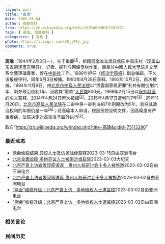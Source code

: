 ```yaml
---
layout: post
title: "高瑜"
date: 1989-06-04
author: 维基百科
from: https://zh.wikipedia.org/wiki/%E9%AB%98%E7%91%9C
tags: [ 高瑜, 维基百科 ]
categories: [ 高瑜 ]
photo: https://i.imgur.com/ZEjjTFy.jpg
comments: true
---
```

<div class="mw-parser-output">
<p><b>高瑜</b>（1944年2月3日<span class="useeditintro" title="Template:BLP editintro">－</span>），生于<a href="/wiki/%E9%87%8D%E5%BA%86%E5%B8%82" title="重庆市">重慶</a><sup id="cite_ref-1" class="reference"><a href="#cite_note-1">[1]</a></sup>，祖籍<a href="/wiki/%E6%B2%B3%E5%8D%97%E7%9C%81_(%E4%B8%AD%E8%8F%AF%E6%B0%91%E5%9C%8B)" title="河南省 (中華民國)">河南省</a><a href="/wiki/%E9%95%BF%E5%9E%A3%E5%8E%BF" class="mw-redirect" title="长垣县">长垣县</a>焦园乡高庄村（现属<a href="/wiki/%E5%B1%B1%E4%B8%9C%E7%9C%81" title="山东省">山东省</a><a href="/wiki/%E8%8F%8F%E6%B3%BD%E5%B8%82" title="菏泽市">菏泽市</a><a href="/wiki/%E4%B8%9C%E6%98%8E%E5%8E%BF" title="东明县">东明县</a>），记者、报刊与网络<a href="/wiki/%E5%B0%88%E6%AC%84%E4%BD%9C%E5%AE%B6" title="專欄作家">专栏作家</a>，畢業於<a href="/wiki/%E4%B8%AD%E5%9C%8B%E4%BA%BA%E6%B0%91%E5%A4%A7%E5%AD%B8" class="mw-redirect" title="中國人民大學">中國人民大學</a>語言文學系文藝理論專業，曾在<a href="/wiki/%E4%B8%AD%E6%96%B0%E7%A4%BE" class="mw-redirect" title="中新社">中新社</a>工作，1989年担任《<a href="/wiki/%E7%BB%8F%E6%B5%8E%E5%AD%A6%E5%91%A8%E6%8A%A5" title="经济学周报">经济学周报</a>》副总编辑，不久该报被停刊，同年6月3日被捕。1990年8月28日获释。1993年10月2日，再次被捕，1994年11月9日，由<a href="/wiki/%E5%8C%97%E4%BA%AC%E5%B8%82%E4%B8%AD%E7%BA%A7%E4%BA%BA%E6%B0%91%E6%B3%95%E9%99%A2" class="mw-redirect" title="北京市中级人民法院">北京市中级人民法院</a>以“泄露国家机密罪”判处有期徒刑六年、剥夺政治权利1年、没收其“赃款”<a href="/wiki/%E4%BA%BA%E6%B0%91%E5%B9%A3" class="mw-redirect" title="人民幣">人民幣</a>800元。1999年2月15日以<a href="/wiki/%E4%BF%9D%E5%A4%96%E5%B0%B1%E5%8C%BB" title="保外就医">保外就医</a>的名义获释。2014年4月24日再次被捕<sup id="cite_ref-2" class="reference"><a href="#cite_note-2">[2]</a></sup>。2015年4月17日遭判刑7年<sup id="cite_ref-3" class="reference"><a href="#cite_note-3">[3]</a></sup>；同年11月26日，<a href="/wiki/%E5%8C%97%E4%BA%AC%E5%B8%82%E9%AB%98%E7%BA%A7%E4%BA%BA%E6%B0%91%E6%B3%95%E9%99%A2" title="北京市高级人民法院">北京市高级人民法院</a>在二审中将一审判决的7年刑期改为5年，剥夺其政治权利的年限仍是一年<sup id="cite_ref-4" class="reference"><a href="#cite_note-4">[4]</a></sup>；经高瑜本人申请，根据医院证明文件，因高瑜患有严重疾病，法院决定对高瑜准予监外执行<sup id="cite_ref-二审_5-0" class="reference"><a href="#cite_note-二审-5">[5]</a></sup>。
</p>
</div><!--esi <esi:include src="/esitest-fa8a495983347898/content" /> --><noscript><img src="//zh.wikipedia.org/wiki/Special:CentralAutoLogin/start?type=1x1" alt="" title="" width="1" height="1" style="border: none; position: absolute;"></noscript>
<div class="printfooter" data-nosnippet="">取自“<a dir="ltr" href="https://zh.wikipedia.org/w/index.php?title=高瑜&amp;oldid=75113390">https://zh.wikipedia.org/w/index.php?title=高瑜&amp;oldid=75113390</a>”</div><div id="recent-news"><h3>最近动态</h3><ul><li><a href="https://nodebe4.github.io/waimei/2023-03-15/%E4%B8%A4%E4%BC%9A%E7%BB%B4%E7%A8%B3%E7%BB%93%E6%9D%9F-%E5%BC%82%E8%AE%AE%E4%BA%BA%E5%A3%AB%E5%8F%8A%E8%AE%BF%E6%B0%91%E9%99%86%E7%BB%AD%E8%8E%B7%E9%87%8A" title="两会维稳结束 异议人士及访民陆续获释—— 中国“两会”维稳期已经结束，北京等地的维权和异议人士本周二晚间被解除监禁。资深媒体人高瑜等异议人士已结束强制旅游。但访民说，仍有不少被软禁的人与外界失联...">两会维稳结束 异议人士及访民陆续获释</a><time>2023-03-15</time><a class="tag">自由亚洲电台</a></li>
<li><a href="https://nodebe4.github.io/waimei/2023-03-03/%E5%8C%97%E4%BA%AC%E5%85%A8%E9%9D%A2%E7%9B%91%E6%8E%A7-%E5%A4%9A%E5%9C%B0%E5%BC%82%E8%AE%AE%E4%BA%BA%E5%A3%AB%E8%A2%AB%E5%B8%A6%E8%B5%B0%E6%88%96%E8%BD%AF%E7%A6%81" title="北京全面监控 多地异议人士被带走或软禁—— 【大纪元2023年03月03日讯】中共两会进入倒计时之际，北京资深媒体人高瑜等异议人士已被带离北京，贵州人权研讨会十多人也被国保带走或软禁。上海众多访...">北京全面监控 多地异议人士被带走或软禁</a><time>2023-03-03</time><a class="tag">大纪元</a></li>
<li><a href="https://nodebe4.github.io/waimei/2023-03-02/%E5%8C%97%E4%BA%AC%E4%B8%A5%E6%9F%A5%E4%B8%8A%E8%AE%BF%E8%80%85%E5%8F%91%E7%8E%B0%E5%8D%B3%E9%81%A3%E8%BF%94-%E8%B4%B5%E5%B7%9E%E4%BA%BA%E6%9D%83%E7%A0%94%E8%AE%A8%E4%BC%9A%E5%8D%81%E5%A4%9A%E4%BA%BA%E8%A2%AB%E6%97%85%E6%B8%B8" title="北京严查上访者发现即遣返　贵州人权研讨会十多人被旅游—— 中国“两会”前夕，北京资深媒体人高瑜等异议人士已被带离北京，而贵州人权研讨会十多人被国保带走或软禁。上海当局则在崇明岛、长兴岛等地设立了...">北京严查上访者发现即遣返　贵州人权研讨会十多人被旅游</a><time>2023-03-02</time><a class="tag">自由亚洲电台</a></li>
<li><a href="https://nodebe4.github.io/waimei/2023-03-02/%E5%8C%97%E4%BA%AC%E4%B8%A5%E6%9F%A5%E4%B8%8A%E8%AE%BF%E8%80%85%E5%8F%91%E7%8E%B0%E5%8D%B3%E9%81%A3%E8%BF%94-%E8%B4%B5%E5%B7%9E%E4%BA%BA%E6%9D%83%E7%A0%94%E8%AE%A8%E4%BC%9A%E5%8D%81%E5%A4%9A%E4%BA%BA%E8%A2%AB%E6%97%85%E6%B8%B8" title="北京严查上访者发现即遣返 贵州人权研讨会十多人被旅游—— 中国“两会”前夕，北京资深媒体人高瑜等异议人士已被带离北京，而贵州人权研讨会十多人被国保带走或软禁。上海当局则在崇明岛、长兴岛等地设立了...">北京严查上访者发现即遣返 贵州人权研讨会十多人被旅游</a><time>2023-03-02</time><a class="tag">自由亚洲电台</a></li>
<li><a href="https://nodebe4.github.io/waimei/2023-03-02/%E4%B8%A4%E4%BC%9A-%E7%BB%B4%E7%A8%B3%E5%8D%87%E7%BA%A7-%E5%8C%97%E4%BA%AC%E4%B8%A5%E6%9F%A5%E4%B8%8A%E8%AE%BF-%E5%A4%9A%E5%9C%B0%E7%BB%B4%E6%9D%83%E4%BA%BA%E5%A3%AB%E9%81%AD%E7%9B%91%E6%8E%A7" title="“两会”维稳升级：北京严查上访　多地维权人士遭监控—— 中国“两会”之际，当局的维稳措施再次升级。北京资深媒体人高瑜等异议人士被带离北京，贵州人权研讨会的十多名成员也被当地国保带走或遭软禁。而在...">“两会”维稳升级：北京严查上访　多地维权人士遭监控</a><time>2023-03-02</time><a class="tag">自由亚洲电台</a></li>
<li><a href="https://nodebe4.github.io/waimei/2023-03-02/%E4%B8%A4%E4%BC%9A-%E7%BB%B4%E7%A8%B3%E5%8D%87%E7%BA%A7-%E5%8C%97%E4%BA%AC%E4%B8%A5%E6%9F%A5%E4%B8%8A%E8%AE%BF-%E5%A4%9A%E5%9C%B0%E7%BB%B4%E6%9D%83%E4%BA%BA%E5%A3%AB%E9%81%AD%E7%9B%91%E6%8E%A7" title="“两会”维稳升级：北京严查上访　多地维权人士遭监控—— 中国&quot;两会&quot;之际，当局的维稳措施再次升级。北京资深媒体人高瑜等异议人士被带离北京，贵州人权研讨会的十多名成员也被当地国...">"两会"维稳升级：北京严查上访　多地维权人士遭监控</a><time>2023-03-02</time><a class="tag">自由亚洲电台</a></li>
</ul></div><div id="open-opinion"><h3>相关言论</h3><ul></ul></div><div id="mjls-record"><h3>民间历史</h3><ul></ul></div>